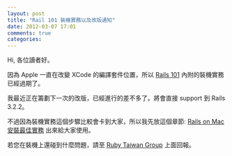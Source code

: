 ```yaml
---
layout: post
title: "Rail 101 裝機實務以及改版通知"
date: 2012-03-07 17:01
comments: true
categories: 
---
```


Hi, 各位讀者好。

因為 Apple 一直在改變 XCode 的編譯套件位置，所以 [Rails 101](http://rails-101.logdown.com) 內附的裝機實務已經過期了。

我最近正在籌劃下一次的改版，已經進行的差不多了。將會直接 support 到 Rails 3.2.2。

不過因為裝機實務這個步驟比較會卡到大家，所以我先放這個章節: [Rails on Mac 安裝最佳實務](/mac-lion-xcode-ruby-rails-192/) 出來給大家使用。

若您在裝機上還碰到什麼問題，請至 [Ruby Taiwan Group](http://ruby-taiwan.org/) 上面回報。




